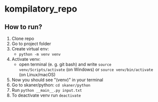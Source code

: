 # kompilatory_repo

## How to run?
1. Clone repo
2. Go to project folder 
3. Create virtual env:
   - `python -m venv venv`
4. Activate venv:
   - open terminal (e. g. git bash) and write `source venv/Scripts/activate` (on Windows) or `source venv/bin/activate` (on Linux/macOS)
5. Now you should see "(venv)" in your terminal
6. Go to skaner/python: `cd skaner/python`
7. Run `python __main__.py input.txt`
8. To deactivate venv run `deactivate`

